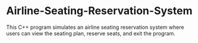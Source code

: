 # Airline-Seating-Reservation-System
This C++ program simulates an airline seating reservation system where users can view the seating plan, reserve seats, and exit the program.
